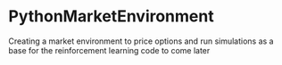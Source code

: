 # PythonMarketEnvironment
Creating a market environment to price options and run simulations as a base for the reinforcement learning code to come later
